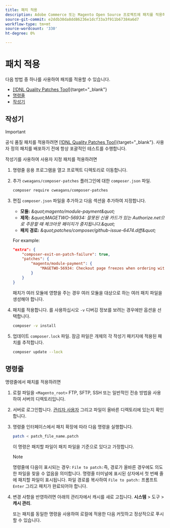 ```yaml
---
title: 패치 적용
description: Adobe Commerce 또는 Magento Open Source 프로젝트에 패치를 적용하는 방법에 대해 알아봅니다.
source-git-commit: e2ddb30da8dd86236e1dcf33a3f911b67384a6d7
workflow-type: tm+mt
source-wordcount: '330'
ht-degree: 0%

---
```



# 패치 적용

다음 방법 중 하나를 사용하여 패치를 적용할 수 있습니다.

- [[!DNL Quality Patches Tool]](https://experienceleague.adobe.com/tools/commerce-quality-patches/index.html){target=&quot;_blank&quot;}
- [명령줄](../patches/apply.md#command-line)
- [작성기](../patches/apply.md#composer)

## 작성기

>[!IMPORTANT]
>
>공식 품질 패치를 적용하려면 [[!DNL Quality Patches Tool]](https://experienceleague.adobe.com/tools/commerce-quality-patches/index.html){target=&quot;_blank&quot;}. 사용자 정의 패치를 배포하기 전에 항상 포괄적인 테스트를 수행합니다.

작성기를 사용하여 사용자 지정 패치를 적용하려면

1. 명령줄 응용 프로그램을 열고 프로젝트 디렉토리로 이동합니다.
1. 추가 `cweagans/composer-patches` 플러그인에 대한 `composer.json` 파일.

   ```bash
   composer require cweagans/composer-patches
   ```

1. 편집 `composer.json` 파일을 추가하고 다음 섹션을 추가하여 지정합니다.
   - **모듈:** *\&quot;magento/module-payment\&quot;*
   - **제목:** *\&quot;MAGETWO-56934: 잘못된 신용 카드가 있는 Authorize.net으로 주문할 때 체크아웃 페이지가 중지됩니다.\&quot;*
   - **패치 경로:** *\&quot;patches/composer/github-issue-6474.diff\&quot;*

   For example:

   ```json
   "extra": {
       "composer-exit-on-patch-failure": true,
       "patches": {
           "magento/module-payment": {
               "MAGETWO-56934: Checkout page freezes when ordering with Authorize.net with invalid credit card": "patches/composer/github-issue-6474.diff"
           }
       }
   }
   ```

   패치가 여러 모듈에 영향을 주는 경우 여러 모듈을 대상으로 하는 여러 패치 파일을 생성해야 합니다.

1. 패치를 적용합니다. 를 사용하십시오 `-v` 디버깅 정보를 보려는 경우에만 옵션을 선택합니다.

   ```bash
   composer -v install
   ```

1. 업데이트 `composer.lock` 파일. 잠금 파일은 개체의 각 작성기 패키지에 적용된 패치를 추적합니다.

   ```bash
   composer update --lock
   ```

## 명령줄

명령줄에서 패치를 적용하려면

1. 로컬 파일을 `<Magento_root>` FTP, SFTP, SSH 또는 일반적인 전송 방법을 사용하여 서버의 디렉토리입니다.
1. 서버로 로그인합니다. [관리자 사용자](../../configuration/cli/config-cli.md#prerequisites) 그리고 파일이 올바른 디렉토리에 있는지 확인합니다.
1. 명령줄 인터페이스에서 패치 확장에 따라 다음 명령을 실행합니다.

   ```bash
   patch < patch_file_name.patch
   ```

   이 명령은 패치할 파일이 패치 파일을 기준으로 있다고 가정합니다.

   >[!NOTE]
   >
   >명령줄에 다음이 표시되는 경우: `File to patch:`즉, 경로가 올바른 경우에도 의도한 파일을 찾을 수 없음을 의미합니다. 명령줄 터미널에 표시된 상자에서 첫 번째 줄에 패치할 파일이 표시됩니다. 파일 경로를 복사하여 `File to patch:` 프롬프트 `Enter` 그리고 패치가 완료되어야 합니다.

1. 변경 사항을 반영하려면 아래의 관리자에서 캐시를 새로 고칩니다. **시스템** > 도구 > **캐시 관리**.

   또는 패치를 동일한 명령을 사용하여 로컬에 적용한 다음 커밋하고 정상적으로 푸시할 수 있습니다.
